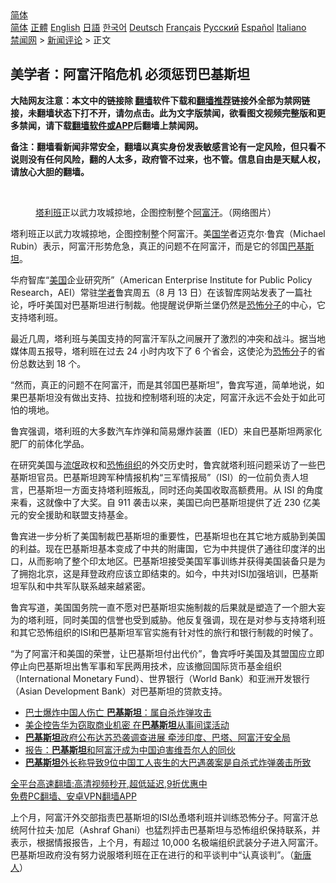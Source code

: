  <!-- 面包屑导航 --> <div class="breadcrumb"><!-- GTranslate: https://gtranslate.io/ -->  <div class="switcher notranslate">  <div class="selected">  <a href="#" onclick="return false;"> 简体</a>  </div>  <div class="option">  <a href="https://www.bannedbook.org" onclick="doGTranslate('zh-CN|zh-CN');jQuery('div.switcher div.selected a').html(jQuery(this).html());return false;" title="简体中文" class="nturl selected"> 简体</a>  <a href="https://www.bannedbook.org/zh-tw/" onclick="doGTranslate('zh-CN|zh-TW');jQuery('div.switcher div.selected a').html(jQuery(this).html());return false;" title="繁體中文" class="nturl"> 正體</a>  <a href="https://www.bannedbook.org/en/" onclick="doGTranslate('zh-CN|en');jQuery('div.switcher div.selected a').html(jQuery(this).html());return false;" title="English" class="nturl"> English</a>  <a href="https://www.bannedbook.org/ja/" onclick="doGTranslate('zh-CN|ja');jQuery('div.switcher div.selected a').html(jQuery(this).html());return false;" title="日本語" class="nturl"> 日語</a>  <a href="https://www.bannedbook.org/ko/" onclick="doGTranslate('zh-CN|ko');jQuery('div.switcher div.selected a').html(jQuery(this).html());return false;" title="한국어" class="nturl"> 한국어</a>  <a href="https://www.bannedbook.org/de/" onclick="doGTranslate('zh-CN|de');jQuery('div.switcher div.selected a').html(jQuery(this).html());return false;" title="Deutsch" class="nturl"> Deutsch</a>  <a href="https://www.bannedbook.org/fr/" onclick="doGTranslate('zh-CN|fr');jQuery('div.switcher div.selected a').html(jQuery(this).html());return false;" title="Français" class="nturl"> Français</a>  <a href="https://www.bannedbook.org/ru/" onclick="doGTranslate('zh-CN|ru');jQuery('div.switcher div.selected a').html(jQuery(this).html());return false;" title="Русский" class="nturl"> Русский</a>  <a href="https://www.bannedbook.org/es/" onclick="doGTranslate('zh-CN|es');jQuery('div.switcher div.selected a').html(jQuery(this).html());return false;" title="Español" class="nturl"> Español</a>  <a href="https://www.bannedbook.org/it/" onclick="doGTranslate('zh-CN|it');jQuery('div.switcher div.selected a').html(jQuery(this).html());return false;" title="Italiano" class="nturl"> Italiano</a>  </div>  </div>      <div class='breadcrumb-sub'><!-- Breadcrumb NavXT 6.3.0 --> <a href="https://www.bannedbook.org/" class="home">禁闻网</a> &gt; <a href="https://www.bannedbook.org/bnews/comments/" class="category">新闻评论</a> &gt; 正文</div></div><h2>美学者：阿富汗陷危机 必须惩罚巴基斯坦</h2> <p class="notice"><b>大陆网友注意：本文中的链接除 <a href="https://github.com/bannedbook/fanqiang" >翻墙</a>软件下载和<a href="https://github.com/killgcd/justmysocks/blob/master/README.md">翻墙推荐</a>链接外全部为禁网链接，未翻墙状态下打不开，请勿点击。此为文字版禁闻，欲看图文视频完整版和更多禁闻，请下载<a href="https://github.com/bannedbook/fanqiang">翻墙软件或APP</a>后翻墙上禁闻网。</p><p>备注：翻墙看新闻非常安全，翻墙以真实身份发表敏感言论有一定风险，但只看不说则没有任何风险，翻的人太多，政府管不过来，也不管。信息自由是天赋人权，请放心大胆的翻墙。</b></p>  <div class="entry"> <br /> <figure><a href="https://i2.wp.com/upload-images-bucket-v64rleca837do.s3.eu-west-1.amazonaws.com/wp-content/uploads/2021/08/14150422/E8wk0rOXoAAjEKX.jpeg?fit=1080%2C597&#038;ssl=1" data-caption="塔利班正以武力攻城掠地，企图控制整个阿富汗。（网络图片）"></a><figcaption class="wp-caption-text"><a href="https://www.bannedbook.org/bnews/tag/%e5%a1%94%e5%88%a9%e7%8f%ad/" class="st_tag internal_tag" rel="tag" title="标签 塔利班 下的日志">塔利班</a>正以武力攻城掠地，企图控制整个<a href="https://www.bannedbook.org/bnews/tag/%e9%98%bf%e5%af%8c%e6%b1%97/" class="st_tag internal_tag" rel="tag" title="标签 阿富汗 下的日志">阿富汗</a>。（网络图片）</figcaption></figure> <p>塔利班正以武力攻城掠地，企图控制整个阿富汗。美<span class='wp_keywordlink'><a href="https://www.bannedbook.org/forum24/" title="国学传统文化禁书" target="_blank">国学</a></span>者迈克尔·鲁宾（Michael Rubin）表示，阿富汗形势危急，真正的问题不在阿富汗，而是它的邻国<a href="https://www.bannedbook.org/bnews/tag/%e5%b7%b4%e5%9f%ba%e6%96%af%e5%9d%a6/" class="st_tag internal_tag" rel="tag" title="标签 巴基斯坦 下的日志">巴基斯坦</a>。</p> <p>华府智库“<a href="https://www.bannedbook.org/bnews/tag/%e7%be%8e%e5%9b%bd/" class="st_tag internal_tag" rel="tag" title="标签 美国 下的日志">美国</a>企业研究所”（American Enterprise Institute for Public Policy Research，AEI）常驻<a href="https://www.bannedbook.org/bnews/tag/%e5%ad%a6%e8%80%85/" class="st_tag internal_tag" rel="tag" title="标签 学者 下的日志">学者</a>鲁宾周五（8 月 13 日）在该智库网站发表了一篇社论，呼吁美国对巴基斯坦进行制裁。他提醒说伊斯兰堡仍然是<a href="https://www.bannedbook.org/bnews/tag/%e6%81%90%e6%80%96%e5%88%86%e5%ad%90/" class="st_tag internal_tag" rel="tag" title="标签 恐怖分子 下的日志">恐怖分子</a>的中心，它支持塔利班。</p>  <p>最近几周，塔利班与美国支持的阿富汗军队之间展开了激烈的冲突和战斗。据当地媒体周五报导，塔利班在过去 24 小时内攻下了 6 个省会，这使沦为<a href="https://www.bannedbook.org/bnews/tag/%E6%81%90%E6%80%96%E5%88%86/" class="st_tag internal_tag" rel="tag" title="标签 恐怖分 下的日志">恐怖分</a>子的省份总数达到 18 个。</p> <p>“然而，真正的问题不在阿富汗，而是其邻国巴基斯坦”，鲁宾写道，简单地说，如果巴基斯坦没有做出支持、拉拢和控制塔利班的决定，阿富汗永远不会处于如此可怕的境地。</p>  <p>鲁宾强调，塔利班的大多数汽车炸弹和简易爆炸装置（IED）来自巴基斯坦两家化肥厂的前体化学品。</p> <p>在研究美国与<span class='wp_keywordlink'><a href="https://www.bannedbook.org/forum11/topic282.html" title="禁片：评中国共产党的流氓本性" target="_blank">流氓</a></span>政权和<a href="https://www.bannedbook.org/bnews/tag/%e6%81%90%e6%80%96%e7%bb%84%e7%bb%87/" class="st_tag internal_tag" rel="tag" title="标签 恐怖组织 下的日志">恐怖组织</a>的外交历史时，鲁宾就塔利班问题采访了一些巴基斯坦官员。巴基斯坦跨军种情报机构“三军情报局”（ISI）的一位前负责人坦言，巴基斯坦一方面支持塔利班叛乱，同时还向美国收取高额费用。从 ISI 的角度来看，这就像中了大奖。自 911 袭击以来，美国已向巴基斯坦提供了近 230 亿美元的安全援助和联盟支持基金。</p>  <p>鲁宾进一步分析了美国制裁巴基斯坦的重要性，巴基斯坦也在其它地方威胁到美国的利益。现在巴基斯坦基本变成了中共的附庸国，它为中共提供了通往印度洋的出口，从而影响了整个印太地区。巴基斯坦接受美国军事训练并获得美国装备只是为了拥抱北京，这是拜登政府应该立即结束的。如今，中共对ISI加强培训，巴基斯坦军队和中共军队联系越来越紧密。</p> <p>鲁宾写道，美国国务院一直不愿对巴基斯坦实施制裁的后果就是塑造了一个胆大妄为的塔利班，同时美国的信誉也受到威胁。他反复强调，现在是对参与支持塔利班和其它恐怖组织的ISI和巴基斯坦军官实施有针对性的旅行和银行制裁的时候了。</p>  <p>“为了阿富汗和美国的荣誉，让巴基斯坦付出代价”，鲁宾呼吁美国及其盟国应立即停止向巴基斯坦出售军事和军民两用技术，应该撤回国际货币基金组织（International Monetary Fund）、世界银行（World Bank）和亚洲开发银行（Asian Development Bank）对巴基斯坦的贷款支持。</p> <ul class='op-related-articles' title='相关阅读'> <li><a href='https://www.bannedbook.org/bnews/baitai/20210814/1606216.html' target='_blank'>巴士爆炸中国人伤亡 <b>巴基斯坦</b>：属自杀炸弹攻击</a></li> <li><a href='https://www.bannedbook.org/bnews/headline/20210814/1605972.html' target='_blank'>美企控告华为窃取商业机密 在<b>巴基斯坦</b>从事间谍活动</a></li> <li><a href='https://www.bannedbook.org/bnews/baitai/20210813/1605683.html' target='_blank'><b>巴基斯坦</b>政府公布达苏恐袭调查进展 牵涉印度、巴塔、阿富汗安全局</a></li> <li><a href='https://www.bannedbook.org/bnews/baitai/20210813/1605573.html' target='_blank'>报告：<b>巴基斯坦</b>和阿富汗成为中国迫害维吾尔人的同伙</a></li> <li><a href='https://www.bannedbook.org/bnews/headline/20210813/1605283.html' target='_blank'><b>巴基斯坦</b>外长称导致9位中国工人丧生的大巴遇袭案是自杀式炸弹袭击所致</a></li> </ul> <p class="texttj"> <a href="https://github.com/bannedbook/fanqiang/wiki/V2ray%E6%9C%BA%E5%9C%BA" target="_blank">全平台高速翻墙:高清视频秒开,超低延迟,9折优惠中</a><br/> <a href="https://github.com/bannedbook/fanqiang/wiki/%E7%A6%81%E9%97%BB%E7%BD%91%E5%AE%89%E5%8D%93%E7%BF%BB%E5%A2%99%E6%96%B0%E9%97%BBAPP" target="_blank">免费PC翻墙、安卓VPN翻墙APP</a></p><p>上个月，阿富汗外交部指责巴基斯坦的ISI怂恿塔利班并训练恐怖分子。阿富汗总统阿什拉夫·加尼（Ashraf Ghani）也猛烈抨击巴基斯坦与恐怖组织保持联系，并表示，根据情报报告，上个月，有超过 10,000 名极端组织武装分子进入阿富汗。巴基斯坦政府没有努力说服塔利班在正在进行的和平谈判中“认真谈判”。（<span class='wp_keywordlink_affiliate'><a href="https://www.ntdtv.com/" title="新唐人">新唐人</a></span>）</p><a name='sharetosocial'></a>  <div style="margin-bottom:5px;padding-bottom:5px;clear:both"> <div id="archive-pix-1" class="banner-ads"> <!-- AuctionX Display platform tag START --> <div id="26318x728x90x621x_ADSLOT2" clicktrack="%%CLICK_URL_ESC%%"></div> <!-- AuctionX Display platform tag END --> </div> <div id="archive-pix-2" class="banner-ads"> <!-- AuctionX Display platform tag START --> <div id="26315x300x250x621x_ADSLOT2" clicktrack="%%CLICK_URL_ESC%%"></div> <!-- AuctionX Display platform tag END --> </div> </div>  <div id="archive-pix-1" class="banner-ads"> <!-- AuctionX Display platform tag START --> <div id="26318x728x90x621x_ADSLOT3" clicktrack="%%CLICK_URL_ESC%%"></div> <!-- AuctionX Display platform tag END --> </div> </div><!--END ENTRY--> 